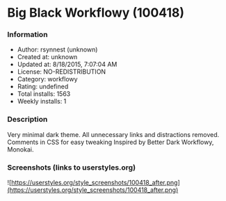 # Big Black Workflowy (100418)

### Information
- Author: rsynnest (unknown)
- Created at: unknown
- Updated at: 8/18/2015, 7:07:04 AM
- License: NO-REDISTRIBUTION
- Category: workflowy
- Rating: undefined
- Total installs: 1563
- Weekly installs: 1


### Description
Very minimal dark theme.
All unnecessary links and distractions removed.
Comments in CSS for easy tweaking
Inspired by Better Dark Workflowy, Monokai.


### Screenshots (links to userstyles.org)
![https://userstyles.org/style_screenshots/100418_after.png](https://userstyles.org/style_screenshots/100418_after.png)


